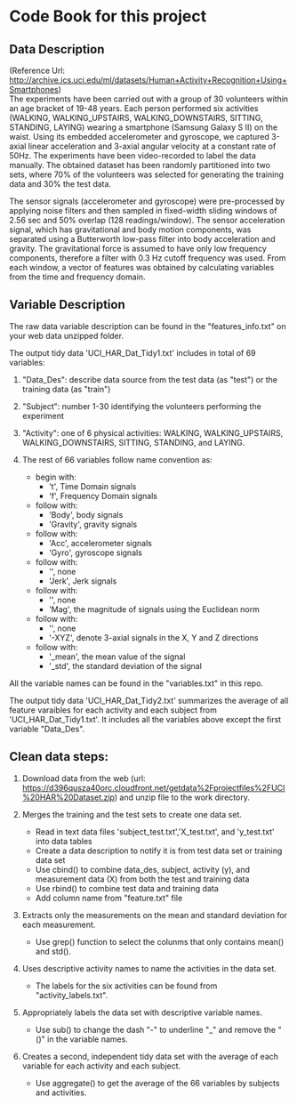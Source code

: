 

Code Book for this project
===========================


Data Description
----------------
(Reference Url: http://archive.ics.uci.edu/ml/datasets/Human+Activity+Recognition+Using+Smartphones)                       
The experiments have been carried out with a group of 30 volunteers within an age bracket of 19-48 years. Each person performed six activities (WALKING, WALKING_UPSTAIRS, WALKING_DOWNSTAIRS, SITTING, STANDING, LAYING) wearing a smartphone (Samsung Galaxy S II) on the waist. Using its embedded accelerometer and gyroscope, we captured 3-axial linear acceleration and 3-axial angular velocity at a constant rate of 50Hz. The experiments have been video-recorded to label the data manually. The obtained dataset has been randomly partitioned into two sets, where 70% of the volunteers was selected for generating the training data and 30% the test data. 

The sensor signals (accelerometer and gyroscope) were pre-processed by applying noise filters and then sampled in fixed-width sliding windows of 2.56 sec and 50% overlap (128 readings/window). The sensor acceleration signal, which has gravitational and body motion components, was separated using a Butterworth low-pass filter into body acceleration and gravity. The gravitational force is assumed to have only low frequency components, therefore a filter with 0.3 Hz cutoff frequency was used. From each window, a vector of features was obtained by calculating variables from the time and frequency domain. 



Variable Description
--------------------
The raw data variable description can be found in the "features_info.txt" on your web data unzipped folder.

The output tidy data 'UCI_HAR_Dat_Tidy1.txt' includes in total of 69 variables:

1. "Data_Des": describe data source from the test data (as "test") or the training data (as "train")
2. "Subject": number 1-30 identifying the volunteers performing the experiment
3. "Activity": one of 6 physical activities: WALKING, WALKING_UPSTAIRS, WALKING_DOWNSTAIRS, SITTING, STANDING, and LAYING. 
4. The rest of 66 variables follow name convention as:

    * begin with:
         - 't', Time Domain signals 
         - 'f', Frequency Domain signals 
    * follow with:
         - 'Body', body signals
         - 'Gravity', gravity signals
    * follow with:
         - 'Acc', accelerometer signals 
         - 'Gyro', gyroscope signals 
    * follow with:
         - '', none
         - 'Jerk', Jerk signals 
    * follow with:
         - '', none
         - 'Mag', the magnitude of signals using the Euclidean norm
    * follow with:
         - '', none
         - '-XYZ', denote 3-axial signals in the X, Y and Z directions
    * follow with:
         - '_mean', the mean value of the signal
         - '_std', the standard deviation of the signal

All the variable names can be found in the "variables.txt" in this repo.

The output tidy data 'UCI_HAR_Dat_Tidy2.txt' summarizes the average of all feature varaibles for each activity and each subject from 'UCI_HAR_Dat_Tidy1.txt'. It includes all the variables above except the first variable "Data_Des".

Clean data steps:
-----------------
1. Download data from the web (url: https://d396qusza40orc.cloudfront.net/getdata%2Fprojectfiles%2FUCI%20HAR%20Dataset.zip) and unzip file to the work directory.

2. Merges the training and the test sets to create one data set.
   * Read in text data files 'subject_test.txt','X_test.txt', and 'y_test.txt' into data tables
   * Create a data description to notify it is from test data set or training data set
   * Use cbind() to combine data_des, subject, activity (y), and measurement data (X) from both the test and training data
   * Use rbind() to combine test data and training data
   * Add column name from "feature.txt" file

3. Extracts only the measurements on the mean and standard deviation for each measurement. 
   * Use grep() function to select the colunms that only contains mean() and std(). 

4. Uses descriptive activity names to name the activities in the data set.
   * The labels for the six activities can be found from "activity_labels.txt". 

5. Appropriately labels the data set with descriptive variable names. 
   * Use sub() to change the dash "-" to underline "_" and remove the "()" in the variable names.

6. Creates a second, independent tidy data set with the average of each variable for each activity and each subject.
   * Use aggregate() to get the average of the 66 variables by subjects and activities. 
